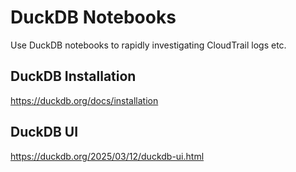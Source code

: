 # DuckDB Notebooks
Use DuckDB notebooks to rapidly investigating CloudTrail logs etc.

## DuckDB Installation
https://duckdb.org/docs/installation

## DuckDB UI
https://duckdb.org/2025/03/12/duckdb-ui.html
